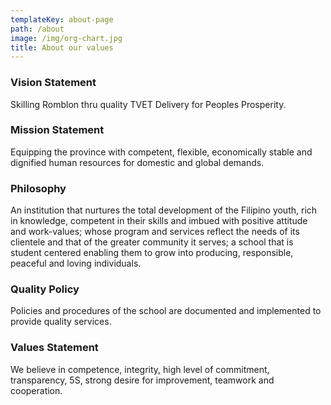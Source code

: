 ```yaml
---
templateKey: about-page
path: /about
image: /img/org-chart.jpg
title: About our values
---
```

### Vision Statement

Skilling Romblon thru quality TVET Delivery for Peoples Prosperity.

### Mission Statement

Equipping the province with competent, flexible, economically stable and dignified human resources for domestic and global demands.

### Philosophy

An institution that nurtures the total development of the Filipino youth, rich in knowledge, competent in their skills and imbued with positive attitude and work-values; whose program and services reflect the needs of its clientele and that of the greater community it serves; a school that is student centered  enabling them to grow into producing, responsible, peaceful and loving individuals.

### Quality Policy

Policies and procedures of the school are documented and implemented to provide quality services.

### Values Statement

We believe in competence, integrity, high level of commitment, transparency, 5S, strong desire for improvement, teamwork and cooperation.